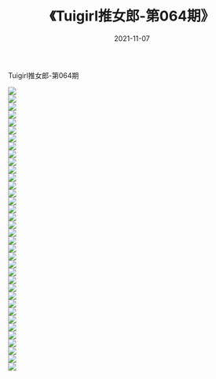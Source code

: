 ﻿---
layout: post
title:  《Tuigirl推女郎-第064期》
date:   2021-11-07
img: http://imgx.orgx.ga/漏D/网络美图/2021/Tuigirl推女郎-第064期/000.jpg
categories: [美女, 清纯, 唯美]
---

Tuigirl推女郎-第064期

  ![](http://imgx.orgx.ga/漏D/网络美图/2021/Tuigirl推女郎-第064期/001.jpg) <br> ![](http://imgx.orgx.ga/漏D/网络美图/2021/Tuigirl推女郎-第064期/002.jpg) <br> ![](http://imgx.orgx.ga/漏D/网络美图/2021/Tuigirl推女郎-第064期/003.jpg) <br> ![](http://imgx.orgx.ga/漏D/网络美图/2021/Tuigirl推女郎-第064期/004.jpg) <br> ![](http://imgx.orgx.ga/漏D/网络美图/2021/Tuigirl推女郎-第064期/005.jpg) <br> ![](http://imgx.orgx.ga/漏D/网络美图/2021/Tuigirl推女郎-第064期/006.jpg) <br> ![](http://imgx.orgx.ga/漏D/网络美图/2021/Tuigirl推女郎-第064期/007.jpg) <br> ![](http://imgx.orgx.ga/漏D/网络美图/2021/Tuigirl推女郎-第064期/008.jpg) <br> ![](http://imgx.orgx.ga/漏D/网络美图/2021/Tuigirl推女郎-第064期/009.jpg) <br> ![](http://imgx.orgx.ga/漏D/网络美图/2021/Tuigirl推女郎-第064期/010.jpg) <br> ![](http://imgx.orgx.ga/漏D/网络美图/2021/Tuigirl推女郎-第064期/011.jpg) <br> ![](http://imgx.orgx.ga/漏D/网络美图/2021/Tuigirl推女郎-第064期/012.jpg) <br> ![](http://imgx.orgx.ga/漏D/网络美图/2021/Tuigirl推女郎-第064期/013.jpg) <br> ![](http://imgx.orgx.ga/漏D/网络美图/2021/Tuigirl推女郎-第064期/014.jpg) <br> ![](http://imgx.orgx.ga/漏D/网络美图/2021/Tuigirl推女郎-第064期/015.jpg) <br> ![](http://imgx.orgx.ga/漏D/网络美图/2021/Tuigirl推女郎-第064期/016.jpg) <br> ![](http://imgx.orgx.ga/漏D/网络美图/2021/Tuigirl推女郎-第064期/017.jpg) <br> ![](http://imgx.orgx.ga/漏D/网络美图/2021/Tuigirl推女郎-第064期/018.jpg) <br> ![](http://imgx.orgx.ga/漏D/网络美图/2021/Tuigirl推女郎-第064期/019.jpg) <br> ![](http://imgx.orgx.ga/漏D/网络美图/2021/Tuigirl推女郎-第064期/020.jpg) <br> ![](http://imgx.orgx.ga/漏D/网络美图/2021/Tuigirl推女郎-第064期/021.jpg) <br> ![](http://imgx.orgx.ga/漏D/网络美图/2021/Tuigirl推女郎-第064期/022.jpg) <br> ![](http://imgx.orgx.ga/漏D/网络美图/2021/Tuigirl推女郎-第064期/023.jpg) <br> ![](http://imgx.orgx.ga/漏D/网络美图/2021/Tuigirl推女郎-第064期/024.jpg) <br> ![](http://imgx.orgx.ga/漏D/网络美图/2021/Tuigirl推女郎-第064期/025.jpg) <br> ![](http://imgx.orgx.ga/漏D/网络美图/2021/Tuigirl推女郎-第064期/026.jpg) <br> ![](http://imgx.orgx.ga/漏D/网络美图/2021/Tuigirl推女郎-第064期/027.jpg) <br> ![](http://imgx.orgx.ga/漏D/网络美图/2021/Tuigirl推女郎-第064期/028.jpg) <br> ![](http://imgx.orgx.ga/漏D/网络美图/2021/Tuigirl推女郎-第064期/029.jpg) <br> ![](http://imgx.orgx.ga/漏D/网络美图/2021/Tuigirl推女郎-第064期/030.jpg) <br> ![](http://imgx.orgx.ga/漏D/网络美图/2021/Tuigirl推女郎-第064期/031.jpg) <br> ![](http://imgx.orgx.ga/漏D/网络美图/2021/Tuigirl推女郎-第064期/032.jpg) <br> ![](http://imgx.orgx.ga/漏D/网络美图/2021/Tuigirl推女郎-第064期/033.jpg) <br> ![](http://imgx.orgx.ga/漏D/网络美图/2021/Tuigirl推女郎-第064期/034.jpg) <br> ![](http://imgx.orgx.ga/漏D/网络美图/2021/Tuigirl推女郎-第064期/035.jpg) <br> ![](http://imgx.orgx.ga/漏D/网络美图/2021/Tuigirl推女郎-第064期/036.jpg) <br>